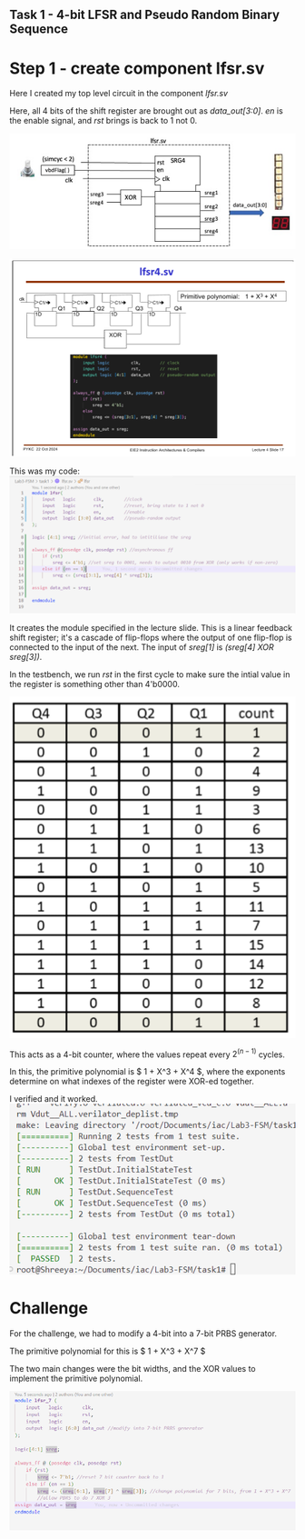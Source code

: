 ## Task 1 - 4-bit LFSR and Pseudo Random Binary Sequence

# Step 1 - create component lfsr.sv

Here I created my top level circuit in the component *lfsr.sv* 

Here, all 4 bits of the shift register are brought out as *data_out[3:0]*. *en* is the enable signal, and *rst* brings is back to 1 not 0.

![alt text](image-1.png)

![alt text](image.png)

This was my code:
![alt text](image-2.png)

It creates the module specified in the lecture slide. This is a linear feedback shift register; it's a cascade of flip-flops where the output of one flip-flop is connected to the input of the next. The input of *sreg[1]* is *(sreg[4] XOR sreg[3])*.

In the testbench, we run *rst* in the first cycle to make sure the intial value in the register is something other than 4'b0000.

![alt text](image-3.png)

This acts as a 4-bit counter, where the values repeat every $2^(n-1)$ cycles.

In this, the primitive polynomial is $ 1 + X^3 + X^4 $, where the exponents determine on what indexes of the register were XOR-ed together.

I verified and it worked.
![alt text](image-4.png)

# Challenge
For the challenge, we had to modify a 4-bit into a 7-bit PRBS generator.

The primitive polynomial for this is $ 1 + X^3 + X^7 $

The two main changes were the bit widths, and the XOR values to implement the primitive polynomial.

![alt text](image-5.png)
